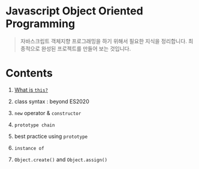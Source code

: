 # Javascript Object Oriented Programming

> 자바스크립트 객체지향 프로그래밍을 하기 위해서 필요한 지식을 정리합니다. 최종적으로 완성된 프로젝트를 만들어 보는 것입니다.

# Contents

1. [What is `this?`](concept/this.md)

2. class syntax : beyond ES2020

3. `new` operator & `constructor`

4. `prototype chain`

5. best practice using `prototype`

6. `instance of`

7. `Object.create()` and `Object.assign()`
